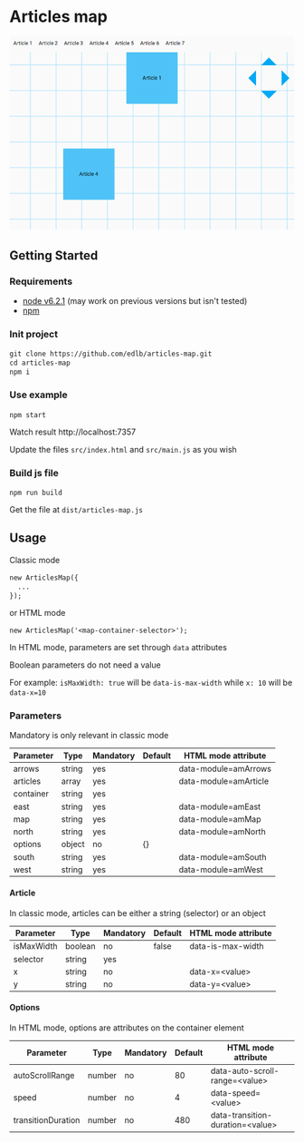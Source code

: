 # Articles map

![Example screenshot](https://github.com/edlb/articles-map/raw/master/demo/screen.png)

## Getting Started

### Requirements

- [node v6.2.1](https://nodejs.org/) (may work on previous versions but isn't tested)
- [npm](https://www.npmjs.com/)

### Init project

```
git clone https://github.com/edlb/articles-map.git
cd articles-map
npm i
```

### Use example

```
npm start
```

Watch result http://localhost:7357

Update the files `src/index.html` and `src/main.js` as you wish

### Build js file

```
npm run build
```

Get the file at `dist/articles-map.js`

## Usage

Classic mode

```
new ArticlesMap({
  ...
});
```

or HTML mode

```
new ArticlesMap('<map-container-selector>');
```

In HTML mode, parameters are set through `data` attributes

Boolean parameters do not need a value

For example: `isMaxWidth: true` will be `data-is-max-width` while `x: 10` will be `data-x=10`

### Parameters

Mandatory is only relevant in classic mode

| Parameter | Type   | Mandatory | Default | HTML mode attribute   |
|-----------|--------|-----------|---------|-----------------------|
| arrows    | string | yes       |         | data-module=amArrows  |
| articles  | array  | yes       |         | data-module=amArticle |
| container | string | yes       |         |                       |
| east      | string | yes       |         | data-module=amEast    |
| map       | string | yes       |         | data-module=amMap     |
| north     | string | yes       |         | data-module=amNorth   |
| options   | object | no        | {}      |                       |
| south     | string | yes       |         | data-module=amSouth   |
| west      | string | yes       |         | data-module=amWest    |

#### Article

In classic mode, articles can be either a string (selector) or an object

| Parameter  | Type    | Mandatory | Default | HTML mode attribute  |
|------------|---------|-----------|---------|----------------------|
| isMaxWidth | boolean | no        | false   | data-is-max-width    |
| selector   | string  | yes       |         |                      |
| x          | string  | no        |         | data-x=\<value>      |
| y          | string  | no        |         | data-y=\<value>      |

#### Options

In HTML mode, options are attributes on the container element

| Parameter          | Type    | Mandatory | Default | HTML mode attribute               |
|--------------------|---------|-----------|---------|-----------------------------------|
| autoScrollRange    | number  | no        | 80      | data-auto-scroll-range=\<value>   |
| speed              | number  | no        | 4       | data-speed=\<value>               |
| transitionDuration | number  | no        | 480     | data-transition-duration=\<value> |
